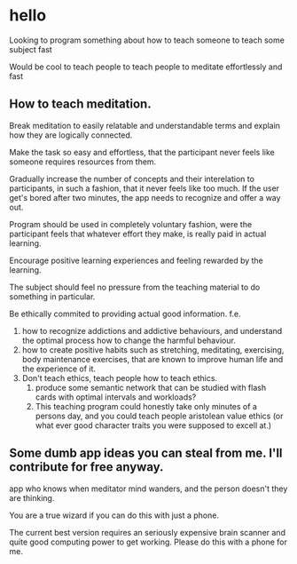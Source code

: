 # hello

Looking to program something about how to teach someone to teach some subject fast

Would be cool to teach people to teach people to meditate effortlessly and fast

## How to teach meditation.

Break meditation to easily relatable and understandable terms and explain how they are logically connected.

Make the task so easy and effortless, that the participant never feels like someone requires resources from them.

Gradually increase the number of concepts and their interelation to participants, in such a fashion, that it never feels like too much. If the user get's bored after two minutes, the app needs to recognize and offer a way out.

Program should be used in completely voluntary fashion, were the participant feels that whatever effort they make, is really paid in actual learning.

Encourage positive learning experiences and feeling rewarded by the learning.

The subject should feel no pressure from the teaching material to do something in particular.

Be ethically commited to providing actual good information. f.e.

1. how to recognize addictions and addictive behaviours, and understand the optimal process how to change the harmful behaviour.
2. how to create positive habits such as stretching, meditating, exercising, body maintenance exercises, that are known to improve human life and the experience of it.
3. Don't teach ethics, teach people how to teach ethics.
   1. produce some semantic network that can be studied with flash cards with optimal intervals and workloads?
   2. This teaching program could honestly take only minutes of a persons day, and you could teach people aristolean value ethics (or what ever good character traits you were supposed to excell at.)




## Some dumb app ideas you can steal from me. I'll contribute for free anyway.

app who knows when meditator mind wanders, and the person doesn't  they are thinking.

You are a true wizard if you can do this with just a phone.

The current best version requires an seriously expensive brain scanner and quite good computing power to get working. Please do this with a phone for me.

